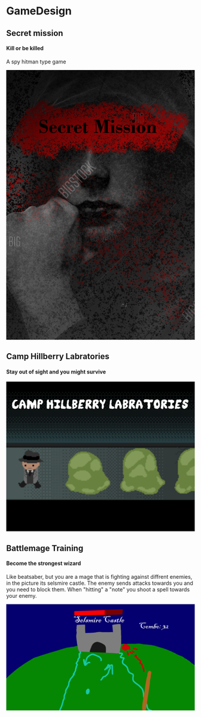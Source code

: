 # GameDesign

## Secret mission
#### Kill or be killed
A spy hitman type game

![Secret Mission](SecretMission/Secret%20Mission.png)

## Camp Hillberry Labratories
#### Stay out of sight and you might survive

![Camp Hillberry Labratories](CampHillberry/Camp%20Hillberry%20Labratories.png)

## Battlemage Training
#### Become the strongest wizard
Like beatsaber, but you are a mage that is fighting against diffrent enemies, in the picture its selsmire castle.
The enemy sends attacks towards you and you need to block them. When "hitting" a "note" you shoot a spell towards your enemy.

![Battlemage Training](BattlemageTraining/Battle%20MageTraining.png)
